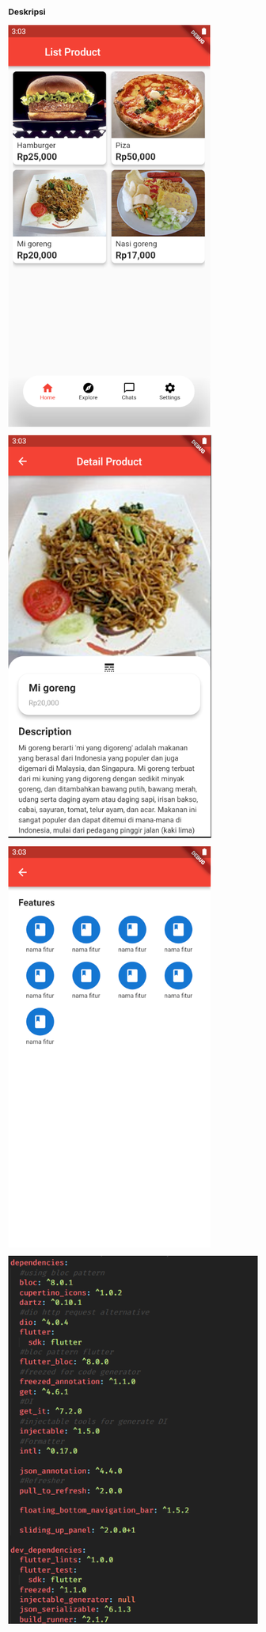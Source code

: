### Deskripsi

![](https://github.com/kopianan/folkatech-test/blob/main/image1.PNG)

![](https://github.com/kopianan/folkatech-test/blob/main/image2.PNG)

![](https://github.com/kopianan/folkatech-test/blob/main/image3.PNG)

![](https://github.com/kopianan/folkatech-test/blob/main/image4.PNG)
